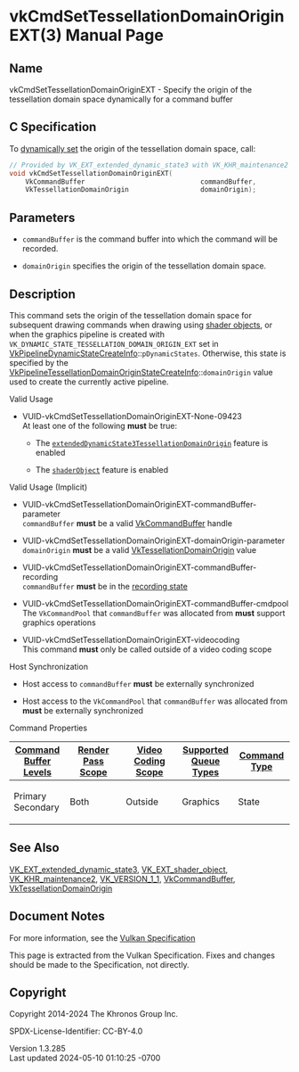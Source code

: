 # vkCmdSetTessellationDomainOriginEXT(3) Manual Page

## Name

vkCmdSetTessellationDomainOriginEXT - Specify the origin of the
tessellation domain space dynamically for a command buffer



## <a href="#_c_specification" class="anchor"></a>C Specification

To <a
href="https://registry.khronos.org/vulkan/specs/1.3-extensions/html/vkspec.html#pipelines-dynamic-state"
target="_blank" rel="noopener">dynamically set</a> the origin of the
tessellation domain space, call:

``` c
// Provided by VK_EXT_extended_dynamic_state3 with VK_KHR_maintenance2 or VK_VERSION_1_1, VK_EXT_shader_object
void vkCmdSetTessellationDomainOriginEXT(
    VkCommandBuffer                             commandBuffer,
    VkTessellationDomainOrigin                  domainOrigin);
```

## <a href="#_parameters" class="anchor"></a>Parameters

- `commandBuffer` is the command buffer into which the command will be
  recorded.

- `domainOrigin` specifies the origin of the tessellation domain space.

## <a href="#_description" class="anchor"></a>Description

This command sets the origin of the tessellation domain space for
subsequent drawing commands when drawing using <a
href="https://registry.khronos.org/vulkan/specs/1.3-extensions/html/vkspec.html#shaders-objects"
target="_blank" rel="noopener">shader objects</a>, or when the graphics
pipeline is created with
`VK_DYNAMIC_STATE_TESSELLATION_DOMAIN_ORIGIN_EXT` set in
[VkPipelineDynamicStateCreateInfo](https://registry.khronos.org/vulkan/specs/1.3-extensions/man/html/VkPipelineDynamicStateCreateInfo.html)::`pDynamicStates`.
Otherwise, this state is specified by the
[VkPipelineTessellationDomainOriginStateCreateInfo](https://registry.khronos.org/vulkan/specs/1.3-extensions/man/html/VkPipelineTessellationDomainOriginStateCreateInfo.html)::`domainOrigin`
value used to create the currently active pipeline.

Valid Usage

- <a href="#VUID-vkCmdSetTessellationDomainOriginEXT-None-09423"
  id="VUID-vkCmdSetTessellationDomainOriginEXT-None-09423"></a>
  VUID-vkCmdSetTessellationDomainOriginEXT-None-09423  
  At least one of the following **must** be true:

  - The
    [`extendedDynamicState3TessellationDomainOrigin`](#features-extendedDynamicState3TessellationDomainOrigin)
    feature is enabled

  - The [`shaderObject`](#features-shaderObject) feature is enabled

Valid Usage (Implicit)

- <a
  href="#VUID-vkCmdSetTessellationDomainOriginEXT-commandBuffer-parameter"
  id="VUID-vkCmdSetTessellationDomainOriginEXT-commandBuffer-parameter"></a>
  VUID-vkCmdSetTessellationDomainOriginEXT-commandBuffer-parameter  
  `commandBuffer` **must** be a valid
  [VkCommandBuffer](https://registry.khronos.org/vulkan/specs/1.3-extensions/man/html/VkCommandBuffer.html) handle

- <a
  href="#VUID-vkCmdSetTessellationDomainOriginEXT-domainOrigin-parameter"
  id="VUID-vkCmdSetTessellationDomainOriginEXT-domainOrigin-parameter"></a>
  VUID-vkCmdSetTessellationDomainOriginEXT-domainOrigin-parameter  
  `domainOrigin` **must** be a valid
  [VkTessellationDomainOrigin](https://registry.khronos.org/vulkan/specs/1.3-extensions/man/html/VkTessellationDomainOrigin.html) value

- <a
  href="#VUID-vkCmdSetTessellationDomainOriginEXT-commandBuffer-recording"
  id="VUID-vkCmdSetTessellationDomainOriginEXT-commandBuffer-recording"></a>
  VUID-vkCmdSetTessellationDomainOriginEXT-commandBuffer-recording  
  `commandBuffer` **must** be in the [recording
  state](#commandbuffers-lifecycle)

- <a
  href="#VUID-vkCmdSetTessellationDomainOriginEXT-commandBuffer-cmdpool"
  id="VUID-vkCmdSetTessellationDomainOriginEXT-commandBuffer-cmdpool"></a>
  VUID-vkCmdSetTessellationDomainOriginEXT-commandBuffer-cmdpool  
  The `VkCommandPool` that `commandBuffer` was allocated from **must**
  support graphics operations

- <a href="#VUID-vkCmdSetTessellationDomainOriginEXT-videocoding"
  id="VUID-vkCmdSetTessellationDomainOriginEXT-videocoding"></a>
  VUID-vkCmdSetTessellationDomainOriginEXT-videocoding  
  This command **must** only be called outside of a video coding scope

Host Synchronization

- Host access to `commandBuffer` **must** be externally synchronized

- Host access to the `VkCommandPool` that `commandBuffer` was allocated
  from **must** be externally synchronized

Command Properties

<table class="tableblock frame-all grid-all stretch">
<colgroup>
<col style="width: 20%" />
<col style="width: 20%" />
<col style="width: 20%" />
<col style="width: 20%" />
<col style="width: 20%" />
</colgroup>
<thead>
<tr class="header">
<th class="tableblock halign-left valign-top"><a
href="#VkCommandBufferLevel">Command Buffer Levels</a></th>
<th class="tableblock halign-left valign-top"><a
href="#vkCmdBeginRenderPass">Render Pass Scope</a></th>
<th class="tableblock halign-left valign-top"><a
href="#vkCmdBeginVideoCodingKHR">Video Coding Scope</a></th>
<th class="tableblock halign-left valign-top"><a
href="#VkQueueFlagBits">Supported Queue Types</a></th>
<th class="tableblock halign-left valign-top"><a
href="#fundamentals-queueoperation-command-types">Command Type</a></th>
</tr>
</thead>
<tbody>
<tr class="odd">
<td class="tableblock halign-left valign-top"><p>Primary<br />
Secondary</p></td>
<td class="tableblock halign-left valign-top"><p>Both</p></td>
<td class="tableblock halign-left valign-top"><p>Outside</p></td>
<td class="tableblock halign-left valign-top"><p>Graphics</p></td>
<td class="tableblock halign-left valign-top"><p>State</p></td>
</tr>
</tbody>
</table>

## <a href="#_see_also" class="anchor"></a>See Also

[VK_EXT_extended_dynamic_state3](https://registry.khronos.org/vulkan/specs/1.3-extensions/man/html/VK_EXT_extended_dynamic_state3.html),
[VK_EXT_shader_object](https://registry.khronos.org/vulkan/specs/1.3-extensions/man/html/VK_EXT_shader_object.html),
[VK_KHR_maintenance2](https://registry.khronos.org/vulkan/specs/1.3-extensions/man/html/VK_KHR_maintenance2.html),
[VK_VERSION_1_1](https://registry.khronos.org/vulkan/specs/1.3-extensions/man/html/VK_VERSION_1_1.html),
[VkCommandBuffer](https://registry.khronos.org/vulkan/specs/1.3-extensions/man/html/VkCommandBuffer.html),
[VkTessellationDomainOrigin](https://registry.khronos.org/vulkan/specs/1.3-extensions/man/html/VkTessellationDomainOrigin.html)

## <a href="#_document_notes" class="anchor"></a>Document Notes

For more information, see the <a
href="https://registry.khronos.org/vulkan/specs/1.3-extensions/html/vkspec.html#vkCmdSetTessellationDomainOriginEXT"
target="_blank" rel="noopener">Vulkan Specification</a>

This page is extracted from the Vulkan Specification. Fixes and changes
should be made to the Specification, not directly.

## <a href="#_copyright" class="anchor"></a>Copyright

Copyright 2014-2024 The Khronos Group Inc.

SPDX-License-Identifier: CC-BY-4.0

Version 1.3.285  
Last updated 2024-05-10 01:10:25 -0700
